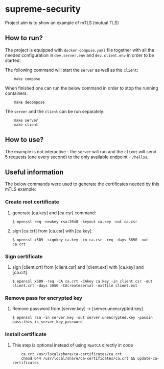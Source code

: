 # supreme-security

Project aim is to show an example of mTLS (mutual TLS)

## How to run?

The project is equipped with `docker-compose.yaml` file together with all the needed configuration in `dev.server.env` and `dev.client.env` in order to be started:

The following command will start the `server` as well as the `client`:

```
    make compose
```

When finished one can run the below command in order to stop the running containers: 
```
    make decompose
```

The `server` and the `client` can be run separately:

```
    make server
    make client
```

## How to use? 

The example is not interactive - the `server` will run and the `client` will send 5 requests (one every second) to the only available endpoint - `/hellos`.

## Useful information

The below commands were used to generate the certificates needed by this mTLS example:

### Create root certificate

1. generate [ca.key] and [ca.csr] command: 

    ```$ openssl req -newkey rsa:2048 -keyout ca.key -out ca.csr```

2. sign [ca.crt] from [ca.csr] with [ca.key]:

    ```$ openssl x509 -signkey ca.key -in ca.csr -req -days 3650 -out ca.crt```

### Sign certificate

1. sign [client.crt] from [client.csr] and [client.ext] with [ca.key] and [ca.crt] 

    ```$ openssl x509 -req -CA ca.crt -CAkey ca.key -in client.csr -out client.crt -days 3650 -CAcreateserial -extfile client.ext```

### Remove pass for encrypted key

1. Remove password from [server.key] -> [server.unencrypted.key]

    ```$ openssl rsa -in server.key -out server.unencrypted.key -passin pass:this_is_server_key_password```

### Install certificate

1. This step is optional instead of using `RootCA` directly in code

    ```
        ca.crt /usr/local/share/ca-certificates/ca.crt
        chmod 644 /usr/local/share/ca-certificates/ca.crt && update-ca-certificates
    ```
